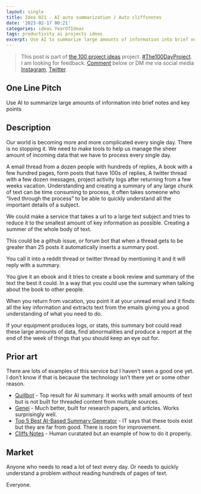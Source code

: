 ```yaml
---
layout: single
title: Idea 021 - AI auto summarization / Auto cliffsnotes
date: '2023-02-17 00:21'
categories: ideas YearOfIdeas
tags: productivity ai projects ideas
excerpt: Use AI to summarize large amounts of information into brief notes and key points
---
```


> This post is part of [the 100 project ideas](/projects/2023-100-ideas/) project. [#The100DayProject](https://www.the100dayproject.org/). I am looking for feedback. <a href='#utterances-comments'>Comment</a> below or DM me via social media <a href="https://instagram.com/funvill" rel="nofollow noopener noreferrer"><i class="fab fa-fw fa-instagram" aria-hidden="true"></i><span class="label">Instagram</span></a>, <a href="https://twitter.com/funvill" rel="nofollow noopener noreferrer"><i class="fab fa-fw fa-twitter" aria-hidden="true"></i><span class="label">Twitter</span></a>.

## One Line Pitch

Use AI to summarize large amounts of information into brief notes and key points

## Description

Our world is becoming more and more complicated every single day. There is no stopping it. We need to make tools to help us manage the sheer amount of incoming data that we have to process every single day.

A email thread from a dozen people with hundreds of replies, A book with a few hundred pages, form posts that have 100s of replies, A twitter thread with a few dozen messages, project activity logs after returning from a few weeks vacation. Understanding and creating a summary of any large chunk of text can be time consuming to process, it often takes someone who “lived through the process” to be able to quickly understand all the important details of a subject.

We could make a service that takes a url to a large text subject and tries to reduce it to the smallest amount of key information as possible. Creating a summer of the whole body of text.

This could be a github issue, or forum bot that when a thread gets to be greater than 25 posts it automatically inserts a summary post.

You call it into a reddit thread or twitter thread by mentioning it and it will reply with a summary.

You give it an ebook and it tries to create a book review and summary of the text the best it could. In a way that you could use the summary when talking about the book to other people.

When you return from vacation, you point it at your unread email and it finds all the key information and extracts text from the emails giving you a good understanding of what you need to do.

If your equipment produces logs, or stats, this summary bot could read these large amounts of data, find abnormalities and produce a report at the end of the week of things that you should keep an eye out for.

## Prior art

There are lots of examples of this service but I haven’t seen a good one yet. I don’t know if that is because the technology isn’t there yet or some other reason.

- [Quillbot](https://quillbot.com/summarize) - Top result for AI summary. It works with small amounts of text but is not built for threaded content from multiple sources.
- [Genei](https://www.genei.io/) - Much better, built for research papers, and articles. Works surprisingly well.
- [Top 5 Best AI-Based Summary Generator](https://understandingecommerce.com/top-5-best-ai-based-summary-generators/) - IT says that these tools exist but they are far from good. There is room for improvement.
- [Cliffs Notes](https://www.cliffsnotes.com/) - Human curatated but an example of how to do it properly.

## Market

Anyone who needs to read a lot of text every day. Or needs to quickly understand a problem without reading hundreds of pages of text.

Everyone.

